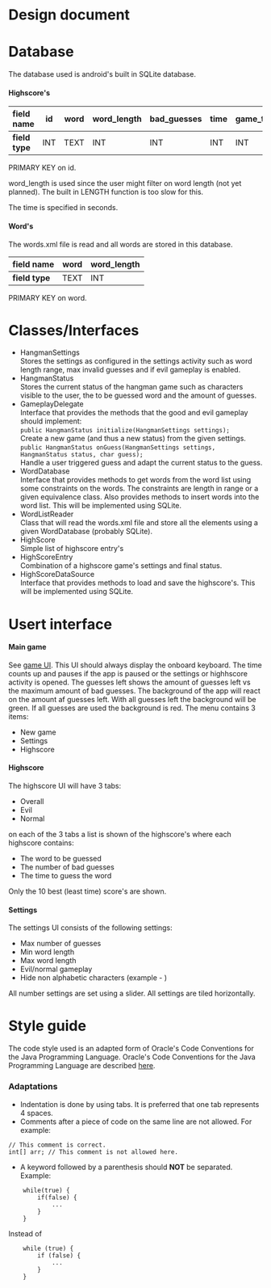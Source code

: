 Design document
====================

Database
===
The database used is android's built in SQLite database.

#### Highscore's
| **field name** | id  | word | word_length | bad_guesses | time | game_type |
| :------------- | --- | :--: | ----------- | ----------- | ---- | --------- |
| **field type** | INT | TEXT | INT         | INT         | INT  | INT       |

PRIMARY KEY on id.

word_length is used since the user might filter on word length (not yet planned). 
The built in LENGTH function is too slow for this.

The time is specified in seconds.

#### Word's
The words.xml file is read and all words are stored in this database.

| **field name** | word | word_length |
| :------------- | :--: | ----------- |
| **field type** | TEXT | INT         |

PRIMARY KEY on word.

Classes/Interfaces
===
- HangmanSettings<br />
	Stores the settings as configured in the settings activity such as word length range, max invalid guesses and if evil gameplay is enabled.
- HangmanStatus<br />
	Stores the current status of the hangman game such as characters visible to the user, the to be guessed word and the amount of guesses.
- GameplayDelegate<br />
	Interface that provides the methods that the good and evil gameplay should implement:<br />
	`public HangmanStatus initialize(HangmanSettings settings);`<br />
		Create a new game (and thus a new status) from the given settings.<br />
	`public HangmanStatus onGuess(HangmanSettings settings, HangmanStatus status, char guess);`<br />
		Handle a user triggered guess and adapt the current status to the guess.
- WordDatabase<br />
	Interface that provides methods to get words from the word list using some constraints on the words. The constraints are length in range or a given equivalence class.
	Also provides methods to insert words into the word list.
	This will be implemented using SQLite.
- WordListReader<br />
	Class that will read the words.xml file and store all the elements using a given WordDatabase (probably SQLite).
- HighScore<br />
	Simple list of highscore entry's
- HighScoreEntry<br />
	Combination of a highscore game's settings and final status.
- HighScoreDataSource<br />
	Interface that provides methods to load and save the highscore's.
	This will be implemented using SQLite.

Usert interface
===
#### Main game
See [game UI](game_ui.png). This UI should always display the onboard keyboard. The time counts up and pauses if the app is paused or the settings or highhscore activity is opened. The guesses left shows the amount of guesses left vs the maximum amount of bad guesses.
The background of the app will react on the amount af guesses left. With all guesses left the background will be green. If all guesses are used the background is red. 
The menu contains 3 items:
- New game
- Settings
- Highscore

#### Highscore
The highscore UI will have 3 tabs:
- Overall
- Evil
- Normal

on each of the 3 tabs a list is shown of the highscore's where each highscore contains:
- The word to be guessed
- The number of bad guesses
- The time to guess the word

Only the 10 best (least time) score's are shown.

#### Settings
The settings UI consists of the following settings:
- Max number of guesses
- Min word length
- Max word length
- Evil/normal gameplay
- Hide non alphabetic characters (example - )

All number settings are set using a slider.
All settings are tiled horizontally.

Style guide
===

The code style used is an adapted form of Oracle's Code Conventions for the Java Programming Language.
Oracle's Code Conventions for the Java Programming Language are described [here](http://www.oracle.com/technetwork/java/javase/documentation/codeconvtoc-136057.html).

### Adaptations
- Indentation is done by using tabs. It is preferred that one tab represents 4 spaces.
- Comments after a piece of code on the same line are not allowed. For example:
```
// This comment is correct.
int[] arr; // This comment is not allowed here.
```
- A keyword followed by a parenthesis should **NOT** be separated. Example:
```
	while(true) {
		if(false) {
			...
		}
	}
```
Instead of
```
	while (true) {
		if (false) {
			...
		}
	}
```
